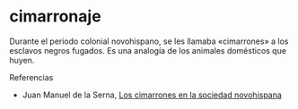 # cimarronaje

Durante el periodo colonial novohispano, se les llamaba «cimarrones» a los esclavos negros fugados. Es una analogía de los animales domésticos que huyen.

Referencias

* Juan Manuel de la Serna, [Los cimarrones en la sociedad novohispana](https://books.openedition.org/cemca/1624)
